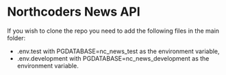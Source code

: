 # Northcoders News API

If you wish to clone the repo you need to add the following files in the main folder:
- .env.test with PGDATABASE=nc_news_test as the environment variable,
- .env.development with PGDATABASE=nc_news_development as the environment variable.
